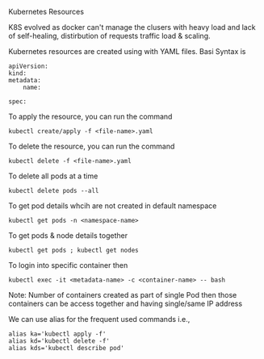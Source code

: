 Kubernetes Resources

K8S evolved as docker can't manage the clusers with heavy load and lack of self-healing, distirbution of requests traffic load & scaling.

Kubernetes resources are created using with YAML files. Basi Syntax is 

```
apiVersion:
kind:
metadata:
    name:

spec:

```

To apply the resource, you can run the command
```
kubectl create/apply -f <file-name>.yaml
```

To delete the resource, you can run the command
```
kubectl delete -f <file-name>.yaml
```
To delete all pods at a time
```
kubectl delete pods --all
```

To get pod details whcih are not created in default namespace
```
kubectl get pods -n <namespace-name>
```

To get pods & node details together
```
kubectl get pods ; kubectl get nodes
```

To login into specific container then
```
kubectl exec -it <metadata-name> -c <container-name> -- bash
```
Note: Number of containers created as part of single Pod then those containers can be access together and having single/same IP address

We can use alias for the frequent used commands i.e.,

```
alias ka='kubectl apply -f'
alias kd='kubectl delete -f'
alias kds='kubectl describe pod'

```